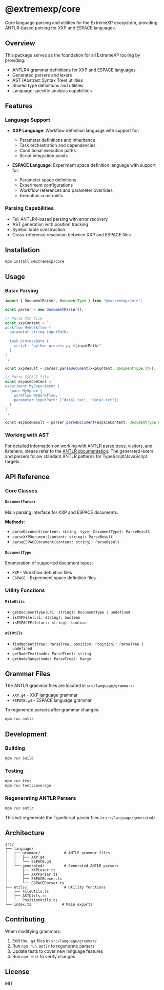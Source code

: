 # @extremexp/core

Core language parsing and utilities for the ExtremeXP ecosystem, providing ANTLR-based parsing for XXP and ESPACE languages.

## Overview

This package serves as the foundation for all ExtremeXP tooling by providing:

- ANTLR4 grammar definitions for XXP and ESPACE languages
- Generated parsers and lexers
- AST (Abstract Syntax Tree) utilities
- Shared type definitions and utilities
- Language-specific analysis capabilities

## Features

### Language Support
- **XXP Language**: Workflow definition language with support for:
  - Parameter definitions and inheritance
  - Task orchestration and dependencies
  - Conditional execution paths
  - Script integration points

- **ESPACE Language**: Experiment space definition language with support for:
  - Parameter space definitions
  - Experiment configurations
  - Workflow references and parameter overrides
  - Execution constraints

### Parsing Capabilities
- Full ANTLR4-based parsing with error recovery
- AST generation with position tracking
- Symbol table construction
- Cross-reference resolution between XXP and ESPACE files

## Installation

```bash
npm install @extremexp/core
```

## Usage

### Basic Parsing

```typescript
import { DocumentParser, DocumentType } from '@extremexp/core';

const parser = new DocumentParser();

// Parse XXP file
const xxpContent = `
workflow MyWorkflow {
  parameter string inputPath;
  
  task processData {
    script: "python process.py ${inputPath}"
  }
}
`;

const xxpResult = parser.parseDocument(xxpContent, DocumentType.XXP);

// Parse ESPACE file
const espaceContent = `
experiment MyExperiment {
  space MySpace {
    workflow MyWorkflow;
    parameter inputPath: ["data1.txt", "data2.txt"];
  }
}
`;

const espaceResult = parser.parseDocument(espaceContent, DocumentType.ESPACE);
```

### Working with AST

For detailed information on working with ANTLR parse trees, visitors, and listeners, please refer to the [ANTLR documentation](https://www.antlr.org/). The generated lexers and parsers follow standard ANTLR patterns for TypeScript/JavaScript targets.

## API Reference

### Core Classes

#### `DocumentParser`
Main parsing interface for XXP and ESPACE documents.

**Methods:**
- `parseDocument(content: string, type: DocumentType): ParseResult`
- `parseXXPDocument(content: string): ParseResult`
- `parseESPACEDocument(content: string): ParseResult`

#### `DocumentType`
Enumeration of supported document types:
- `XXP` - Workflow definition files
- `ESPACE` - Experiment space definition files

### Utility Functions

#### `FileUtils`
- `getDocumentType(uri: string): DocumentType | undefined`
- `isXXPFile(uri: string): boolean`
- `isESPACEFile(uri: string): boolean`

#### `ASTUtils`
- `findNodeAt(tree: ParseTree, position: Position): ParseTree | undefined`
- `getNodeText(node: ParseTree): string`
- `getNodeRange(node: ParseTree): Range`

## Grammar Files

The ANTLR grammar files are located in `src/language/grammar/`:

- `XXP.g4` - XXP language grammar
- `ESPACE.g4` - ESPACE language grammar

To regenerate parsers after grammar changes:

```bash
npm run antlr
```

## Development

### Building

```bash
npm run build
```

### Testing

```bash
npm run test
npm run test:coverage
```

### Regenerating ANTLR Parsers

```bash
npm run antlr
```

This will regenerate the TypeScript parser files in `src/language/generated/`.

## Architecture

```
src/
├── language/
│   ├── grammar/           # ANTLR grammar files
│   │   ├── XXP.g4
│   │   └── ESPACE.g4
│   └── generated/         # Generated ANTLR parsers
│       ├── XXPLexer.ts
│       ├── XXPParser.ts
│       ├── ESPACELexer.ts
│       └── ESPACEParser.ts
├── utils/                 # Utility functions
│   ├── FileUtils.ts
│   ├── ASTUtils.ts
│   └── PositionUtils.ts
└── index.ts              # Main exports
```

## Contributing

When modifying grammars:

1. Edit the `.g4` files in `src/language/grammar/`
2. Run `npm run antlr` to regenerate parsers
3. Update tests to cover new language features
4. Run `npm test` to verify changes

## License

MIT